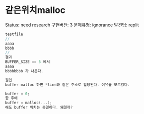 # 같은위치malloc

Status: need research
구현버전: 3
문제유형: ignorance
발견법: replit

```c
testfile
//
aaaa
bbbb
//
결과
BUFFER_SIZE == 5 에서 
aaaa
bbbbbbbb 가 나온다.

원인
buffer malloc 하면 *line과 같은 주소로 할당된다. 이유를 모르겠다.
```

```c
buffer = 0;
한 후에 
buffer = malloc(...);
해도 buffer 위치는 동일하다. 왜일까?
```